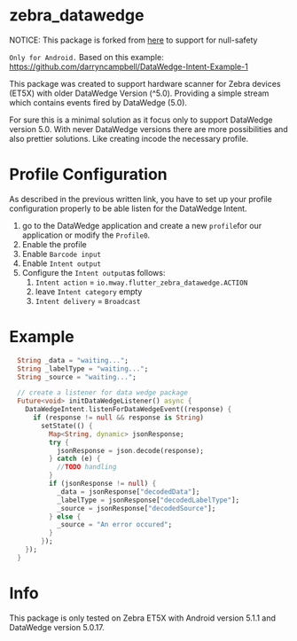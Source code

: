 # zebra_datawedge
NOTICE: This package is forked from [here](https://github.com/mwaylabs/flutter-zebra-datawedge) to support for null-safety

`Only for Android.`
Based on this example: https://github.com/darryncampbell/DataWedge-Intent-Example-1

This package was created to support hardware scanner for Zebra devices (ET5X) with older DataWedge Version (^5.0).
Providing a simple stream which contains events fired by DataWedge (5.0).

For sure this is a minimal solution as it focus only to support DataWedge version 5.0.
With never DataWedge versions there are more possibilities and also prettier solutions.
Like creating incode the necessary profile.

# Profile Configuration

As described in the previous written link, you have to set up your profile configuration properly to be able listen for the DataWedge Intent.

1. go to the DataWedge application and create a new `profile`for our application or modify the `Profile0`.
2. Enable the profile
3. Enable `Barcode input`
4. Enable `Intent output`
5. Configure the `Intent output`as follows:
   1. `Intent action` = `io.mway.flutter_zebra_datawedge.ACTION`
   2. leave `Intent category` empty
   3. `Intent delivery` = `Broadcast`

# Example

```dart
  String _data = "waiting...";
  String _labelType = "waiting...";
  String _source = "waiting...";

  // create a listener for data wedge package
  Future<void> initDataWedgeListener() async {
    DataWedgeIntent.listenForDataWedgeEvent((response) {
      if (response != null && response is String)
        setState(() {
          Map<String, dynamic> jsonResponse;
          try {
            jsonResponse = json.decode(response);
          } catch (e) {
            //TODO handling
          }
          if (jsonResponse != null) {
            _data = jsonResponse["decodedData"];
            _labelType = jsonResponse["decodedLabelType"];
            _source = jsonResponse["decodedSource"];
          } else {
            _source = "An error occured";
          }
        });
    });
  }
```

# Info

This package is only tested on Zebra ET5X with Android version 5.1.1 and DataWedge version 5.0.17.
